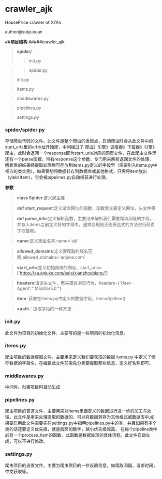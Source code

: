 # crawler_ajk
HousePrice crawler of Xi'An

author@suiyuxuan

##**项目结构**
#####crawler_ajk
>**spider/**
>>init.py

>>spider.py


>init.py

>items.py

>middlewares.py

>pipelines.py

>settings.py

### spider/spider.py
存储爬虫代码的文件。此文件是整个爬虫的发起点，启动爬虫时会从此文件中的start_urls里的url地址开始爬，中间经过了 爬虫》引擎》调度器》下载器》引擎》爬虫，此时会返回一个response即为start_urls对应的网页文件，在此爬虫文件里还有一个parse函数，带有response这个参数，专门用来解析返回文件的处理，解析后的结果经提取处理后可存放到items.py定义的字段里（需要引入items.py中相应的类实例），如果要想将数据转存到数据库或其他格式，只需将item放出 （yield item），它会被pipelines.py自动捕获进行处理。

**参数**
>**class Spider**:定义爬虫类

>**def start_request**:定义请求网址的函数，函数里主要定义网址，头文件等

>**def parse_info**:定义解析函数，主要用来解析我们需要爬取网址的字段，并存入items之前定义好的字段中，通常会用到正则表达式的方法进行网页字段提取。

>**name**:定义爬虫名字,name='ajk'

>**allowed_domains**:定义要爬取的域名范围,allowed_domains='anjuke.com'

>**start_urls**:定义初始爬取的网址，start_urls=['https://xa.anjuke.com/sale/xianzhoubianc/']

>**headers**:请求头文件，用来模拟浏览行为，headers={'User-Agent':"'Mozilla/5.0'"}

>**item**: 获取在items.py中定义的数据字段，item=AjkItem()

>**xpath**：提取字段的一种方法

### __init__.py
此文件为项目的初始化文件，主要写的是一些项目的初始化信息。

### items.py
爬虫项目的数据容器文件，主要用来定义我们要获取的数据
items.py 中定义了储存数据的字段名，在编辑此文件前需先分析要提取那些信息，定义好名称即可。

### middlewares.py
中间件，创建项目时自动生成

### pipelines.py
爬虫项目的管道文件，主要用来对items里面定义的数据进行进一步的加工与处理。此文件是用来处理提取的数据的，可以将数据转存为其他格式或数据库中,如果要启用此文件需要先在settings.py中指明pipelines.py中的类，并且如果有多个类的话还要定义优先级，就是后面的数字，越小优先级越高， 
在每个pipeline类中必有一个process_item的函数，此函数是数据处理的具体流程。此文件自动生成，可以不进行修改。

### settings.py
爬虫项目的设置文件，主要为爬虫项目的一些设置信息。如爬取间隔，请求时间，中文获取等。
